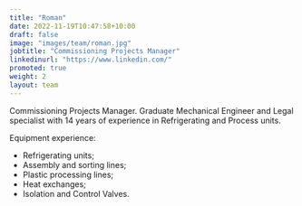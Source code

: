 ```yaml
---
title: "Roman"
date: 2022-11-19T10:47:58+10:00
draft: false
image: "images/team/roman.jpg"
jobtitle: "Commissioning Projects Manager"
linkedinurl: "https://www.linkedin.com/"
promoted: true
weight: 2
layout: team
---
```


Commissioning Projects Manager. Graduate Mechanical Engineer and Legal specialist with 14 years of experience in Refrigerating and Process units.

Equipment experience:
- Refrigerating units;
- Assembly and sorting lines;
- Plastic processing lines;
- Heat exchanges;
- Isolation and Control Valves.